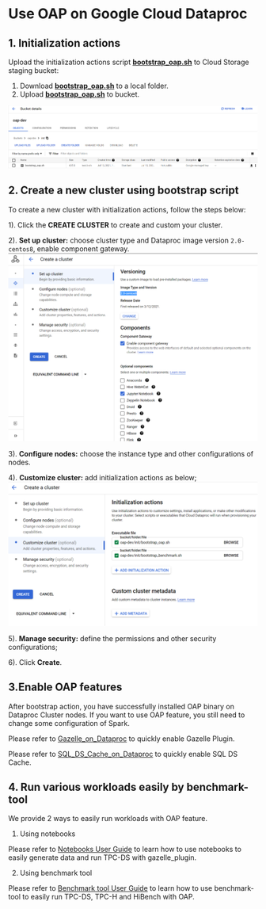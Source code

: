 # Use OAP on Google Cloud Dataproc

## 1. Initialization actions

Upload the initialization actions script **[bootstrap_oap.sh](./bootstrap_oap.sh)** to Cloud Storage staging bucket:
    
1. Download **[bootstrap_oap.sh](./bootstrap_oap.sh)** to a local folder.
2. Upload **[bootstrap_oap.sh](./bootstrap_oap.sh)** to bucket.

![upload_init_script and bootstrap_benchmark.sh](./imgs/upload_bootstrap_oap_to_bucket.png)


## 2. Create a new cluster using bootstrap script
To create a new cluster with initialization actions, follow the steps below:

1). Click the  **CREATE CLUSTER** to create and custom your cluster.

2). **Set up cluster:** choose cluster type and Dataproc image version `2.0-centos8`, enable component gateway.
![Enable_component_gateway](./imgs/component_gateway.png)

3). **Configure nodes:** choose the instance type and other configurations of nodes.

4). **Customize cluster:** add initialization actions as below;
![Add bootstrap action](./imgs/add_boostrap_oap.png)

5). **Manage security:** define the permissions and other security configurations;

6). Click **Create**. 

## 3.Enable OAP features

After bootstrap action, you have successfully installed OAP binary on Dataproc Cluster nodes. 
If you want to use OAP feature, you still need to change some configuration of Spark.

Please refer to [Gazelle_on_Dataproc](./benchmark/Gazelle_Benchmark_on_Dataproc.md) to quickly enable Gazelle Plugin.

Please refer to [SQL_DS_Cache_on_Dataproc](./benchmark/SQL_DS_Cache_on_Dataproc.md) to quickly enable SQL DS Cache.



## 4. Run various workloads easily by benchmark-tool

We provide 2 ways to easily run workloads with OAP feature.

1. Using notebooks

Please refer to [Notebooks User Guide](./notebooks/README.md) to learn how to use notebooks to easily generate data and run TPC-DS with gazelle_plugin.

2. Using benchmark tool

Please refer to [Benchmark tool User Guide](../benchmark-tool/README.md) to learn how to use benchmark-tool to easily run TPC-DS, TPC-H and HiBench with OAP.

